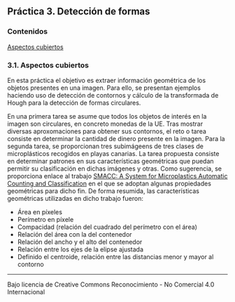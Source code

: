 ## Práctica 3. Detección de formas

### Contenidos

[Aspectos cubiertos](#31-aspectos-cubiertos)

### 3.1. Aspectos cubiertos

En esta práctica el objetivo es extraer información geométrica de los objetos presentes en una imagen. Para ello, se presentan ejemplos haciendo uso de detección de contornos y cálculo de la transformada de Hough para la detección de formas circulares.

En una primera tarea se asume que todos los objetos de interés en la imagen son circulares, en concreto monedas de la UE. Tras mostrar diversas aproxomaciones para obtener sus contornos, el reto o tarea consiste en determinar la cantidad de dinero presente en la imagen.
Para la segunda tarea, se proporcionan tres subimágeens de tres clases de microplásticos recogidos en playas canarias. La tarea propuesta consiste en determinar patrones en sus características geométricas que puedan permitir su clasificación en dichas imágenes y otras. Como sugerencia, se proporciona enlace al trabajo  [SMACC: A System for Microplastics Automatic Counting and Classification](https://doi.org/10.1109/ACCESS.2020.2970498) en el que se adoptan algunas propiedades geométricas para dicho fin. De forma resumida, las características geométricas utilizadas en dicho trabajo fueron:

- Área en píxeles
- Perímetro en píxele
- Compacidad (relación del cuadrado del perímetro con el área)
- Relación del área con la del contenedor
- Relación del ancho y el alto del contenedor
- Relación entre los ejes de la elipse ajustada
- Definido el centroide, relación entre las distancias menor y mayor al contorno



<!---Momentos en trabajo de Nayar sobre Binary images https://cave.cs.columbia.edu/Statics/monographs/Binary%20Images%20FPCV-1-3.pdf -->


***
Bajo licencia de Creative Commons Reconocimiento - No Comercial 4.0 Internacional

